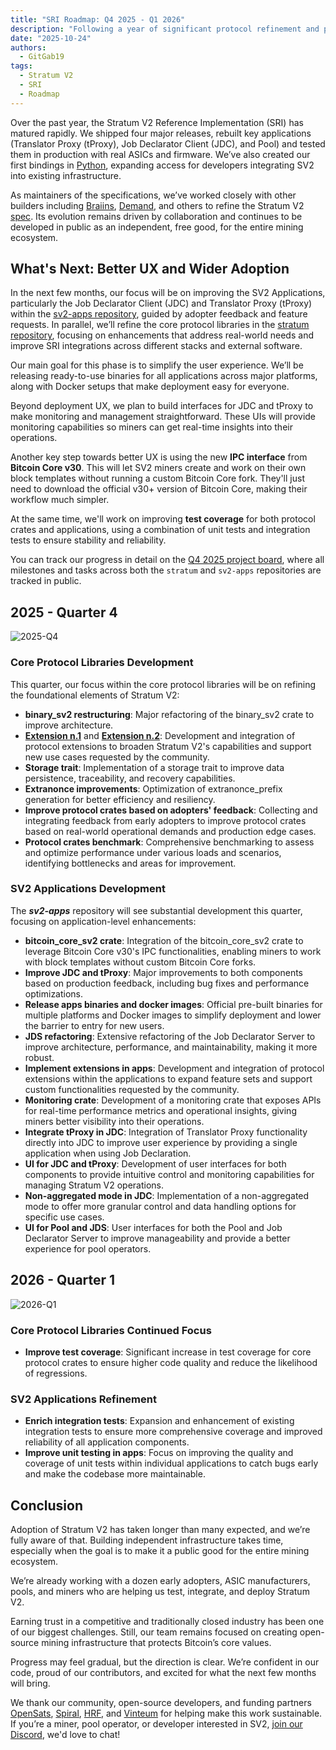 ```yaml
---
title: "SRI Roadmap: Q4 2025 - Q1 2026"
description: "Following a year of significant protocol refinement and production testing, we're sharing our roadmap for Q4 2025 and Q1 2026. This phase focuses on improving user experience, expanding adoption through ready-to-use binaries and Docker deployments, building user interfaces for core applications, and integrating Bitcoin Core v30's IPC capabilities to simplify operations for miners."
date: "2025-10-24"
authors:
  - GitGab19
tags:
  - Stratum V2
  - SRI
  - Roadmap
---
```


Over the past year, the Stratum V2 Reference Implementation (SRI) has matured rapidly. We shipped four major releases, rebuilt key applications (Translator Proxy (tProxy), Job Declarator Client (JDC), and Pool) and tested them in production with real ASICs and firmware. We’ve also created our first bindings in [Python](https://github.com/stratum-mining/sv2-uniffi), expanding access for developers integrating SV2 into existing infrastructure. 

As maintainers of the specifications, we’ve worked closely with other builders including [Braiins](https://braiins.com/), [Demand](https://dmnd.work/), and others  to refine the Stratum V2 [spec](https://stratumprotocol.org/specification). Its evolution remains driven by collaboration and continues to be developed in public as an independent, free good, for the entire mining ecosystem.

## **What's Next: Better UX and Wider Adoption**
In the next few months, our focus will be on improving the SV2 Applications, particularly the Job Declarator Client (JDC) and Translator Proxy (tProxy) within the [sv2-apps repository](https://github.com/stratum-mining/sv2-apps), guided by adopter feedback and feature requests. In parallel, we’ll refine the core protocol libraries in the [stratum repository](https://github.com/stratum-mining/stratum), focusing on enhancements that address real-world needs and improve SRI integrations across different stacks and external software.

Our main goal for this phase is to simplify the user experience. We’ll be releasing ready-to-use binaries for all applications across major platforms, along with Docker setups that make deployment easy for everyone.

Beyond deployment UX, we plan to build interfaces for JDC and tProxy to make monitoring and management straightforward. These UIs will provide monitoring capabilities so miners can get real-time insights into their operations.

Another key step towards better UX is using the new **IPC interface** from **Bitcoin Core v30**. This will let SV2 miners create and work on their own block templates without running a custom Bitcoin Core fork. They'll just need to download the official v30+ version of Bitcoin Core, making their workflow much simpler.

At the same time, we'll work on improving **test coverage** for both protocol crates and applications, using a combination of unit tests and integration tests to ensure stability and reliability.

You can track our progress in detail on the [Q4 2025 project board](https://github.com/orgs/stratum-mining/projects/15/), where all milestones and tasks across both the `stratum` and `sv2-apps` repositories are tracked in public.

## **2025 - Quarter 4**

![2025-Q4](/assets/sri-roadmap-2025-Q4.png)

### Core Protocol Libraries Development
This quarter, our focus within the core protocol libraries will be on refining the foundational elements of Stratum V2:

* **binary_sv2 restructuring**: Major refactoring of the binary_sv2 crate to improve architecture.
* **[Extension n.1](https://github.com/stratum-mining/sv2-spec/blob/main/extensions/extensions-negotiation.md)** and **[Extension n.2](https://github.com/stratum-mining/sv2-spec/blob/main/extensions/worker-specific-hashrate-tracking.md)**: Development and integration of protocol extensions to broaden Stratum V2's capabilities and support new use cases requested by the community.
* **Storage trait**: Implementation of a storage trait to improve data persistence, traceability, and recovery capabilities.
* **Extranonce improvements**: Optimization of extranonce_prefix generation for better efficiency and resiliency.
* **Improve protocol crates based on adopters' feedback**: Collecting and integrating feedback from early adopters to improve protocol crates based on real-world operational demands and production edge cases.
* **Protocol crates benchmark**: Comprehensive benchmarking to assess and optimize performance under various loads and scenarios, identifying bottlenecks and areas for improvement.


### SV2 Applications Development
The ***sv2-apps*** repository will see substantial development this quarter, focusing on application-level enhancements:

* **bitcoin_core_sv2 crate**: Integration of the bitcoin_core_sv2 crate to leverage Bitcoin Core v30's IPC functionalities, enabling miners to work with block templates without custom Bitcoin Core forks.
* **Improve JDC and tProxy**: Major improvements to both components based on production feedback, including bug fixes and performance optimizations.
* **Release apps binaries and docker images**: Official pre-built binaries for multiple platforms and Docker images to simplify deployment and lower the barrier to entry for new users.
* **JDS refactoring**: Extensive refactoring of the Job Declarator Server to improve architecture, performance, and maintainability, making it more robust.
* **Implement extensions in apps**: Development and integration of protocol extensions within the applications to expand feature sets and support custom functionalities requested by the community.
* **Monitoring crate**: Development of a monitoring crate that exposes APIs for real-time performance metrics and operational insights, giving miners better visibility into their operations.
* **Integrate tProxy in JDC**: Integration of Translator Proxy functionality directly into JDC to improve user experience by providing a single application when using Job Declaration.
* **UI for JDC and tProxy**: Development of user interfaces for both components to provide intuitive control and monitoring capabilities for managing Stratum V2 operations.
* **Non-aggregated mode in JDC**: Implementation of a non-aggregated mode to offer more granular control and data handling options for specific use cases.
* **UI for Pool and JDS**: User interfaces for both the Pool and Job Declarator Server to improve manageability and provide a better experience for pool operators.


## **2026 - Quarter 1**

![2026-Q1](/assets/sri-roadmap-2026-Q1.png)

### Core Protocol Libraries Continued Focus
* **Improve test coverage**: Significant increase in test coverage for core protocol crates to ensure higher code quality and reduce the likelihood of regressions.

### SV2 Applications Refinement
* **Enrich integration tests**: Expansion and enhancement of existing integration tests to ensure more comprehensive coverage and improved reliability of all application components.
* **Improve unit testing in apps**: Focus on improving the quality and coverage of unit tests within individual applications to catch bugs early and make the codebase more maintainable.


## **Conclusion**
Adoption of Stratum V2 has taken longer than many expected, and we’re fully aware of that. Building independent infrastructure takes time, especially when the goal is to make it a public good for the entire mining ecosystem.

We’re already working with a dozen early adopters, ASIC manufacturers, pools, and miners who are helping us test, integrate, and deploy Stratum V2. 

Earning trust in a competitive and traditionally closed industry has been one of our biggest challenges. Still, our team remains focused on creating open-source mining infrastructure that protects Bitcoin’s core values. 

Progress may feel gradual, but the direction is clear. We’re confident in our code, proud of our contributors, and excited for what the next few months will bring.

We thank our community, open-source developers, and funding partners [OpenSats](https://opensats.org), [Spiral](https://spiral.xyz), [HRF](http://hrf.org), and [Vinteum](https://vinteum.org) for helping make this work sustainable. If you’re a miner, pool operator, or developer interested in SV2, [join our Discord](https://discord.gg/fsEW23wFYs), we'd love to chat!
